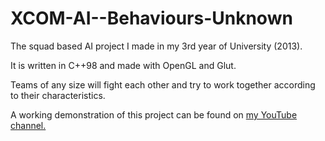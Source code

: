 XCOM-AI--Behaviours-Unknown
===========================

The squad based AI project I made in my 3rd year of University (2013).

It is written in C++98 and made with OpenGL and Glut.

Teams of any size will fight each other and try to work together according to their characteristics.

A working demonstration of this project can be found on <a href="https://www.youtube.com/channel/UClhVVyGdYrnf33kWZZhJ6XQ"> my YouTube channel.</a>

